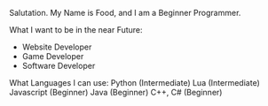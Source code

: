 Salutation. My Name is Food, and I am a Beginner Programmer.

What I want to be in the near Future:
- Website Developer 
- Game Developer
- Software Developer

What Languages I can use:
Python (Intermediate)
Lua (Intermediate)
Javascript (Beginner)
Java (Beginner)
C++, C# (Beginner)

